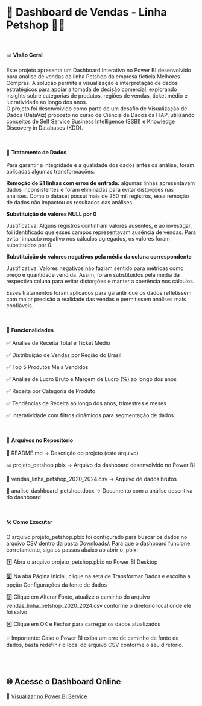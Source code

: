 # 🐾 Dashboard de Vendas - Linha Petshop 🐶🐱

<br><br>
📊 **Visão Geral**
<br><br>
Este projeto apresenta um Dashboard Interativo no Power BI desenvolvido para análise de vendas da linha Petshop da empresa fictícia Melhores Compras. 
A solução permite a visualização e interpretação de dados estratégicos para apoiar a tomada de decisão comercial, explorando insights sobre categorias de produtos, regiões de vendas, ticket médio e lucratividade ao longo dos anos.
<br>
O projeto foi desenvolvido como parte de um desafio de Visualização de Dados (DataViz) proposto no curso de Ciência de Dados da FIAP, utilizando conceitos de Self Service Business Intelligence (SSBI) e Knowledge Discovery in Databases (KDD).

<br><br>
🧹 **Tratamento de Dados**
<br><br>
Para garantir a integridade e a qualidade dos dados antes da análise, foram aplicadas algumas transformações:

**Remoção de 21 linhas com erros de entrada:** algumas linhas apresentavam dados inconsistentes e foram eliminadas para evitar distorções nas análises. Como o dataset possui mais de 250 mil registros, essa remoção de dados não impactou os resultados das análises.

**Substituição de valores NULL por 0**

Justificativa: Alguns registros continham valores ausentes, e ao investigar, foi identificado que esses campos representavam ausência de vendas. Para evitar impacto negativo nos cálculos agregados, os valores foram substituídos por 0.

**Substituição de valores negativos pela média da coluna correspondente**

Justificativa: Valores negativos não faziam sentido para métricas como preço e quantidade vendida. Assim, foram substituídos pela média da respectiva coluna para evitar distorções e manter a coerência nos cálculos.

Esses tratamentos foram aplicados para garantir que os dados refletissem com maior precisão a realidade das vendas e permitissem análises mais confiáveis.

<br><br>
🚀 **Funcionalidades**
<br><br>
✅ Análise de Receita Total e Ticket Médio

✅ Distribuição de Vendas por Região do Brasil

✅ Top 5 Produtos Mais Vendidos

✅ Análise de Lucro Bruto e Margem de Lucro (%) ao longo dos anos

✅ Receita por Categoria de Produto

✅ Tendências de Receita ao longo dos anos, trimestres e meses

✅ Interatividade com filtros dinâmicos para segmentação de dados

<br><br>
📂 **Arquivos no Repositório**
<br><br>
📄 README.md → Descrição do projeto (este arquivo)

📊 projeto_petshop.pbix → Arquivo do dashboard desenvolvido no Power BI

📄 vendas_linha_petshop_2020_2024.csv → Arquivo de dados brutos

📄 analise_dashboard_petshop.docx → Documento com a análise descritiva do dashboard

<br><br>
🛠 **Como Executar**
<br><br>
O arquivo projeto_petshop.pbix foi configurado para buscar os dados no arquivo CSV dentro da pasta Downloads/. Para que o dashboard funcione corretamente, siga os passos abaixo ao abrir o .pbix:

1️⃣ Abra o arquivo projeto_petshop.pbix no Power BI Desktop

2️⃣ Na aba Página Inicial, clique na seta de Transformar Dados e escolha a opção Configurações da fonte de dados

3️⃣ Clique em Alterar Fonte, atualize o caminho do arquivo vendas_linha_petshop_2020_2024.csv conforme o diretório local onde ele foi salvo

4️⃣ Clique em OK e Fechar para carregar os dados atualizados

💡 Importante: Caso o Power BI exiba um erro de caminho de fonte de dados, basta redefinir o local do arquivo CSV conforme o seu diretório.

<br><br>
## 🌐 Acesse o Dashboard Online 

🔗 [Visualizar no Power BI Service](https://app.powerbi.com/view?r=eyJrIjoiMDE1YjEyMjYtZjJmZS00Njk5LWI3YWItYzJkZDIxNGI0OThmIiwidCI6IjExZGJiZmUyLTg5YjgtNDU0OS1iZTEwLWNlYzM2NGU1OTU1MSIsImMiOjR9)
